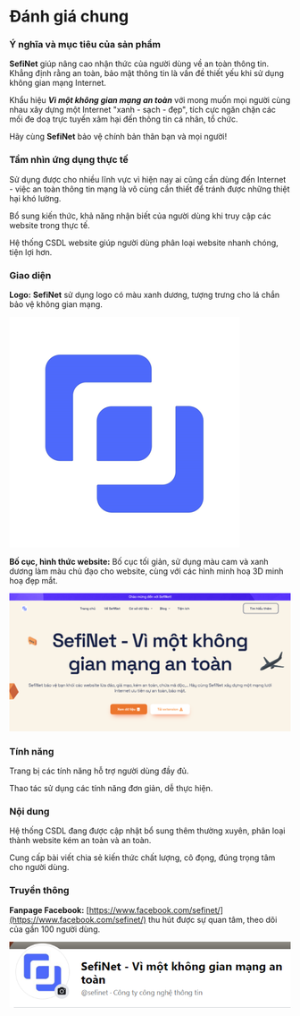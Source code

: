 # Đánh giá chung

### Ý nghĩa và mục tiêu của sản phẩm

**SefiNet** giúp nâng cao nhận thức của người dùng về an toàn thông tin. Khẳng định rằng an toàn, bảo mật thông tin là vấn đề thiết yếu khi sử dụng không gian mạng Internet.

Khẩu hiệu _**Vì một không gian mạng an toàn**_ với mong muốn mọi người cùng nhau xây dựng một Internet "xanh - sạch - đẹp", tích cực ngăn chặn các mối đe doạ trực tuyến xâm hại đến thông tin cá nhân, tổ chức.

Hãy cùng **SefiNet** bảo vệ chính bản thân bạn và mọi người!

### Tầm nhìn ứng dụng thực tế

Sử dụng được cho nhiều lĩnh vực vì hiện nay ai cũng cần dùng đến Internet - việc an toàn thông tin mạng là vô cùng cần thiết để tránh được những thiệt hại khó lường.

Bổ sung kiến thức, khả năng nhận biết của người dùng khi truy cập các website trong thực tế.

Hệ thống CSDL website giúp người dùng phân loại website nhanh chóng, tiện lợi hơn.

### Giao diện

**Logo:** **SefiNet** sử dụng logo có màu xanh dương, tượng trưng cho lá chắn bảo vệ không gian mạng.

![](<../.gitbook/assets/image (37).png>)

**Bố cục, hình thức website:** Bố cục tối giản, sử dụng màu cam và xanh dương làm màu chủ đạo cho website, cùng với các hình minh hoạ 3D minh hoạ đẹp mắt.

![](<../.gitbook/assets/image (43).png>)

### Tính năng

Trang bị các tính năng hỗ trợ người dùng đầy đủ.&#x20;

Thao tác sử dụng các tính năng đơn giản, dễ thực hiện.

### Nội dung

Hệ thống CSDL đang được cập nhật bổ sung thêm thường xuyên, phân loại thành website kém an toàn và an toàn.

Cung cấp bài viết chia sẻ kiến thức chất lượng, cô đọng, đúng trọng tâm cho người dùng.

### Truyền thông

**Fanpage Facebook:** [https://www.facebook.com/sefinet/](https://www.facebook.com/sefinet/) thu hút được sự quan tâm, theo dõi của gần 100 người dùng.

![](<../.gitbook/assets/image (36).png>)
